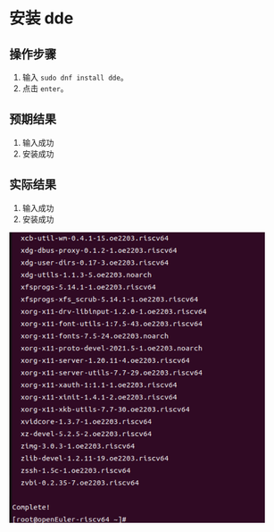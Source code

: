 # 安装 dde

## 操作步骤

1. 输入 `sudo dnf install dde`。
2. 点击 `enter`。

## 预期结果

1. 输入成功
2. 安装成功

## 实际结果

1. 输入成功
2. 安装成功

![安装dde.png](../img/安装dde.png)
